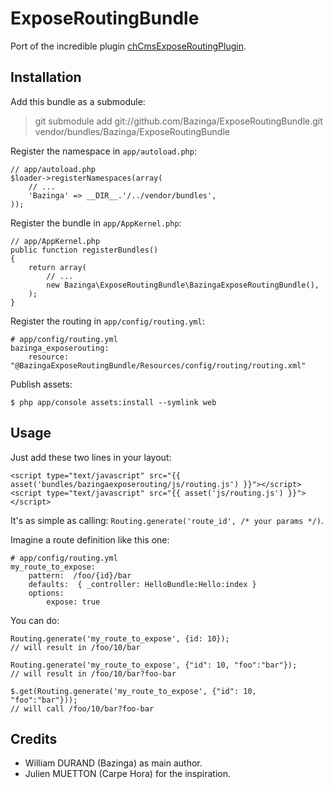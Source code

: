 ExposeRoutingBundle
===================

Port of the incredible plugin [chCmsExposeRoutingPlugin](https://github.com/themouette/chCmsExposeRoutingPlugin).

Installation
------------

Add this bundle as a submodule:

> git submodule add git://github.com/Bazinga/ExposeRoutingBundle.git vendor/bundles/Bazinga/ExposeRoutingBundle

Register the namespace in `app/autoload.php`:

    // app/autoload.php
    $loader->registerNamespaces(array(
        // ...
        'Bazinga' => __DIR__.'/../vendor/bundles',
    ));

Register the bundle in `app/AppKernel.php`:

    // app/AppKernel.php
    public function registerBundles()
    {
        return array(
            // ...
            new Bazinga\ExposeRoutingBundle\BazingaExposeRoutingBundle(),
        );
    }

Register the routing in `app/config/routing.yml`:

    # app/config/routing.yml
    bazinga_exposerouting:
        resource: "@BazingaExposeRoutingBundle/Resources/config/routing/routing.xml"

Publish assets:

    $ php app/console assets:install --symlink web



Usage
-----

Just add these two lines in your layout:

    <script type="text/javascript" src="{{ asset('bundles/bazingaexposerouting/js/routing.js') }}"></script>
    <script type="text/javascript" src="{{ asset('js/routing.js') }}"></script>


It's as simple as calling: `Routing.generate('route_id', /* your params */)`.

Imagine a route definition like this one:

    # app/config/routing.yml
    my_route_to_expose:
        pattern:  /foo/{id}/bar
        defaults:  { _controller: HelloBundle:Hello:index }
        options:
            expose: true

You can do:

    Routing.generate('my_route_to_expose', {id: 10});
    // will result in /foo/10/bar

    Routing.generate('my_route_to_expose', {"id": 10, "foo":"bar"});
    // will result in /foo/10/bar?foo-bar

    $.get(Routing.generate('my_route_to_expose', {"id": 10, "foo":"bar"}));
    // will call /foo/10/bar?foo-bar


Credits
-------

* William DURAND (Bazinga) as main author.
* Julien MUETTON (Carpe Hora) for the inspiration.
